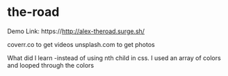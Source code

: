 # the-road


Demo Link: https://http://alex-theroad.surge.sh/

coverr.co to get videos
unsplash.com to get photos

What did I learn
-instead of using nth child in css. I used an array of colors and looped through the colors